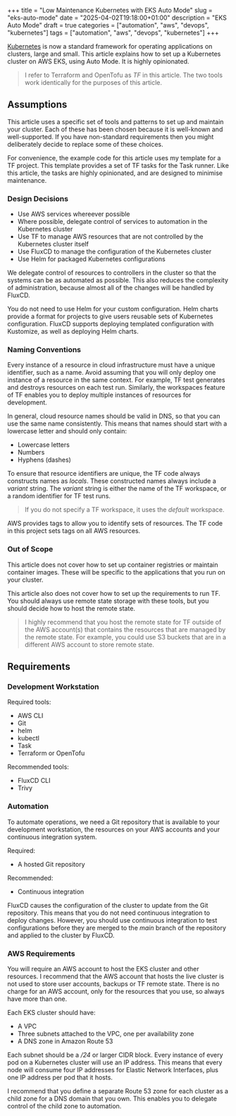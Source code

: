 +++
title = "Low Maintenance Kubernetes with EKS Auto Mode"
slug = "eks-auto-mode"
date = "2025-04-02T19:18:00+01:00"
description = "EKS Auto Mode"
draft = true
categories = ["automation", "aws", "devops", "kubernetes"]
tags = ["automation", "aws", "devops", "kubernetes"]
+++

[Kubernetes](https://kubernetes.io/) is now a standard framework for operating applications on clusters, large and small. This article explains how to set up a Kubernetes cluster on AWS EKS, using Auto Mode. It is highly opinionated.

> I refer to Terraform and OpenTofu as _TF_ in this article. The two tools work identically for the purposes of this article.

## Assumptions

This article uses a specific set of tools and patterns to set up and maintain your cluster. Each of these has been chosen because it is well-known and well-supported. If you have non-standard requirements then you might deliberately decide to replace some of these choices.

For convenience, the example code for this article uses my template for a TF project. This template provides a set of TF tasks for the Task runner. Like this article, the tasks are highly opinionated, and are designed to minimise maintenance.

### Design Decisions

- Use AWS services whereever possible
- Where possible, delegate control of services to automation in the Kubernetes cluster
- Use TF to manage AWS resources that are not controlled by the Kubernetes cluster itself
- Use FluxCD to manage the configuration of the Kubernetes cluster
- Use Helm for packaged Kubernetes configurations

We delegate control of resources to controllers in the cluster so that the systems can be as automated as possible. This also reduces the complexity of administration, because almost all of the changes will be handled by FluxCD.

You do not need to use Helm for your custom configuration. Helm charts provide a format for projects to give users reusable sets of Kubernetes configuration. FluxCD supports deploying templated configuration with Kustomize, as well as deploying Helm charts.

### Naming Conventions

Every instance of a resource in cloud infrastructure must have a unique identifier, such as a name. Avoid assuming that you will only deploy one instance of a resource in the same context. For example, TF test generates and destroys resources on each test run. Similarly, the workspaces feature of TF enables you to deploy multiple instances of resources for development.

In general, cloud resource names should be valid in DNS, so that you can use the same name consistently. This means that names should start with a lowercase letter and should only contain:

- Lowercase letters
- Numbers
- Hyphens (dashes)

To ensure that resource identifiers are unique, the TF code always constructs names as _locals_. These constructed names always include a _variant_ string. The _variant_ string is either the name of the TF workspace, or a random identifier for TF test runs.

> If you do not specify a TF workspace, it uses the _default_ workspace.

AWS provides tags to allow you to identify sets of resources. The TF code in this project sets tags on all AWS resources.

### Out of Scope

This article does not cover how to set up container registries or maintain container images. These will be specific to the applications that you run on your cluster.

This article also does not cover how to set up the requirements to run TF. You should always use remote state storage with these tools, but you should decide how to host the remote state.

> I highly recommend that you host the remote state for TF outside of the AWS account(s) that contains the resources that are managed by the remote state. For example, you could use S3 buckets that are in a different AWS account to store remote state.

## Requirements

### Development Workstation

Required tools:

- AWS CLI
- Git
- helm
- kubectl
- Task
- Terraform or OpenTofu

Recommended tools:

- FluxCD CLI
- Trivy

### Automation

To automate operations, we need a Git repository that is available to your development workstation, the resources on your AWS accounts and your continuous integration system.

Required:

- A hosted Git repository

Recommended:

- Continuous integration

FluxCD causes the configuration of the cluster to update from the Git repository. This means that you do not need continuous integration to deploy changes. However, you should use continuous integration to test configurations before they are merged to the _main_ branch of the repository and applied to the cluster by FluxCD.

### AWS Requirements

You will require an AWS account to host the EKS cluster and other resources. I recommend that the AWS account that hosts the live cluster is not used to store user accounts, backups or TF remote state. There is no charge for an AWS account, only for the resources that you use, so always have more than one.

Each EKS cluster should have:

- A VPC
- Three subnets attached to the VPC, one per availability zone
- A DNS zone in Amazon Route 53

Each subnet should be a _/24_ or larger CIDR block. Every instance of every pod on a Kubernetes cluster will use an IP address. This means that every node will consume four IP addresses for Elastic Network Interfaces, plus one IP address per pod that it hosts.

I recommend that you define a separate Route 53 zone for each cluster as a child zone for a DNS domain that you own. This enables you to delegate control of the child zone to automation.
